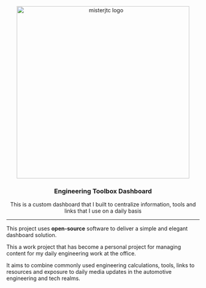 <p align="center">
	<img src="https://ptpimg.me/399pk8.png" alt="misterjtc logo" width="450">
</p>
<h3 align="center">Engineering Toolbox Dashboard<!-- Serve Confidently --></h3>
<p align="center">This is a custom dashboard that I built to centralize information, tools and links that I use on a daily basis</p>

---

This project uses **open-source** software to deliver a simple and elegant dashboard solution.

This a work project that has become a personal project for managing content for my daily engineering work at the office.

It aims to combine commonly used engineering calculations, tools, links to resources and exposure to daily media updates in the automotive engineering and tech realms.
